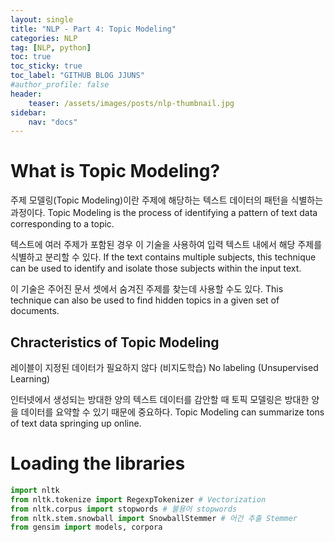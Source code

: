 ```yaml
---
layout: single
title: "NLP - Part 4: Topic Modeling"
categories: NLP
tag: [NLP, python]
toc: true
toc_sticky: true
toc_label: "GITHUB BLOG JJUNS"
#author_profile: false
header:
    teaser: /assets/images/posts/nlp-thumbnail.jpg
sidebar:
    nav: "docs"
---
```


# What is Topic Modeling?
주제 모델링(Topic Modeling)이란 주제에 해당하는 텍스트 데이터의 패턴을 식별하는 과정이다. Topic Modeling is the process of identifying a pattern of text data corresponding to a topic.

텍스트에 여러 주제가 포함된 경우 이 기술을 사용하여 입력 텍스트 내에서 해당 주제를 식별하고 분리할 수 있다. If the text contains multiple subjects, this technique can be used to identify and isolate those subjects within the input text.

이 기술은 주어진 문서 셋에서 숨겨진 주제를 찾는데 사용할 수도 있다. This technique can also be used to find hidden topics in a given set of documents.

## Chracteristics of Topic Modeling
레이블이 지정된 데이터가 필요하지 않다 (비지도학습) No labeling (Unsupervised Learning)

인터넷에서 생성되는 방대한 양의 텍스트 데이터를 감안할 때 토픽 모델링은 방대한 양을 데이터를 요약할 수 있기 때문에 중요하다. Topic Modeling can summarize tons of text data springing up online. 


# Loading the libraries
```python
import nltk
from nltk.tokenize import RegexpTokenizer # Vectorization
from nltk.corpus import stopwords # 불용어 stopwords
from nltk.stem.snowball import SnowballStemmer # 어간 추출 Stemmer
from gensim import models, corpora
```

```python

```

```python

```

```python

```

```python

```

```python

```

```python

```

```python

```

```python

```

```python

```

```python

```

```python

```

```python

```

```python

```

```python

```

```python

```

```python

```

```python

```

```python

```
